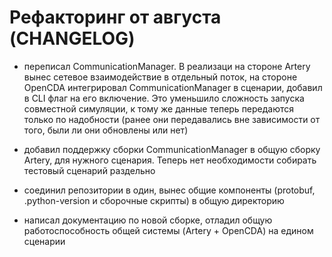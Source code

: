 # Рефакторинг от августа (CHANGELOG)

- переписал CommunicationManager. В реализаци на стороне Artery вынес сетевое взаимодействие в отдельный поток,
на стороне OpenCDA интегрировал CommunicationManager в сценарии, добавил в CLI флаг на его включение. Это уменьшило
сложность запуска совместной симуляции, к тому же данные теперь передаются только по надобности (ранее они передавались вне зависимости
от того, были ли они обновлены или нет)

- добавил поддержку сборки CommunicationManager в общую сборку Artery, для нужного сценария. Теперь
нет необходимости собирать тестовый сценарий раздельно

- соединил репозитории в один, вынес общие компоненты (protobuf, .python-version и сборочные скрипты) в общую директорию

- написал документацию по новой сборке, отладил общую работоспособность общей системы (Artery + OpenCDA) на едином сценарии